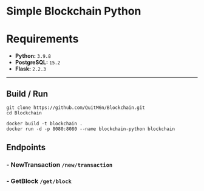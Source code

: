 # Simple Blockchain Python 

# Requirements
* **Python:** `3.9.8`
* **PostgreSQL:**  `15.2`
* **Flask:** `2.2.3`
---

## Build / Run

```shell
git clone https://github.com/QuitM6n/Blockchain.git
cd Blockchain

docker build -t blockchain .
docker run -d -p 8080:8080 --name blockchain-python blockchain 
```

## Endpoints

### - NewTransaction `/new/transaction`

### - GetBlock  `/get/block`

